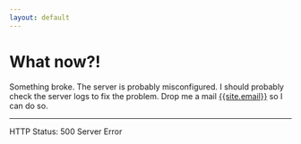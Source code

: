 ```yaml
---
layout: default
---
```


# What now?!

Something broke. The server is probably misconfigured. I should probably check the server logs to fix the problem.
Drop me a mail [{{site.email}}](mailto:{{site.email}}) so I can do so.

---

HTTP Status: 500 Server Error

<!--#exec cgi="/500.php" -->

